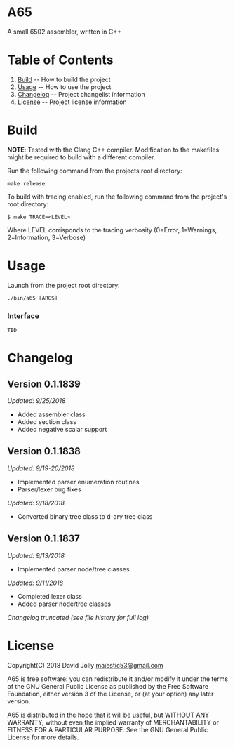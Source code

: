 A65
===

A small 6502 assembler, written in C++

Table of Contents
=================

1. [Build](https://github.com/majestic53/a65#build) -- How to build the project
2. [Usage](https://github.com/majestic53/a65#usage) -- How to use the project
3. [Changelog](https://github.com/majestic53/a65#changelog) -- Project changelist information
4. [License](https://github.com/majestic53/a65#license) -- Project license information

Build
=====

__NOTE__: Tested with the Clang C++ compiler. Modification to the makefiles might be required to build with a different compiler.

Run the following command from the projects root directory:

```
make release
```

To build with tracing enabled, run the following command from the project's root directory:

```
$ make TRACE=<LEVEL>
```

Where LEVEL corrisponds to the tracing verbosity (0=Error, 1=Warnings, 2=Information, 3=Verbose)

Usage
=====

Launch from the project root directory:

```
./bin/a65 [ARGS]
```

### Interface

```
TBD
```

Changelog
=========

Version 0.1.1839
----------------
*Updated: 9/25/2018*

* Added assembler class
* Added section class
* Added negative scalar support

Version 0.1.1838
----------------
*Updated: 9/19-20/2018*

* Implemented parser enumeration routines
* Parser/lexer bug fixes

*Updated: 9/18/2018*

* Converted binary tree class to d-ary tree class

Version 0.1.1837
----------------
*Updated: 9/13/2018*

* Implemented parser node/tree classes

*Updated: 9/11/2018*

* Completed lexer class
* Added parser node/tree classes

*Changelog truncated (see file history for full log)*

License
=======

Copyright(C) 2018 David Jolly <majestic53@gmail.com>

A65 is free software: you can redistribute it and/or modify
it under the terms of the GNU General Public License as published by
the Free Software Foundation, either version 3 of the License, or
(at your option) any later version.

A65 is distributed in the hope that it will be useful,
but WITHOUT ANY WARRANTY; without even the implied warranty of
MERCHANTABILITY or FITNESS FOR A PARTICULAR PURPOSE.  See the
GNU General Public License for more details.

